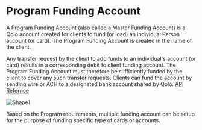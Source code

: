 # Program Funding Account

A Program Funding Account (also called a Master Funding Account) is a Qolo account created for clients to fund (or load) an individual Person account (or card). The Program Funding Account is created in the name of the client.

Any transfer request by the client to add funds to an individual&#39;s account (or card) results in a corresponding debit to client funding account. The Program Funding Account must therefore be sufficiently funded by the client to cover any such transfer requests. Clients can fund the account by sending wire or ACH to a designated bank account shared by Qolo. [API Refernce](https://devapi.qolopay.com/index.html#operation/CreateAccount)

![Shape1](RackMultipart20220324-4-btw0jy_html_9f3880f9bfb338dc.gif)

Based on the Program requirements, multiple funding account can be setup for the purpose of funding specific type of cards or accounts.
